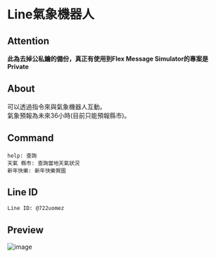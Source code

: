 ﻿# Line氣象機器人 
## Attention
**此為去掉公私鑰的備份，真正有使用到Flex Message Simulator的專案是Private**

## About  
可以透過指令來與氣象機器人互動。  
氣象預報為未來36小時(目前只能預報縣市)。
## Command  
```
help: 查詢  
天氣 縣市: 查詢當地天氣狀況  
新年快樂: 新年快樂賀圖
```

## Line ID  
```
Line ID: @722uomez
```

## Preview  
![image](https://github.com/suu0319/LineWeatherBot/assets/59763965/1ede85d1-0016-45f6-afd6-72512e07192b)
